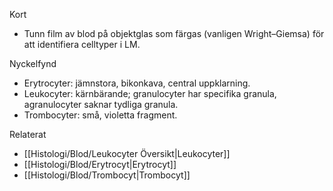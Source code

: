 Kort
- Tunn film av blod på objektglas som färgas (vanligen Wright–Giemsa) för att identifiera celltyper i LM.

Nyckelfynd
- Erytrocyter: jämnstora, bikonkava, central uppklarning.
- Leukocyter: kärnbärande; granulocyter har specifika granula, agranulocyter saknar tydliga granula.
- Trombocyter: små, violetta fragment.

Relaterat
- [[Histologi/Blod/Leukocyter Översikt|Leukocyter]]
- [[Histologi/Blod/Erytrocyt|Erytrocyt]]
- [[Histologi/Blod/Trombocyt|Trombocyt]]

